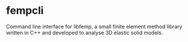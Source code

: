 # fempcli
Command line interface for libfemp, a small finite element method library written in C++ and developed to analyse 3D elastic solid models.
